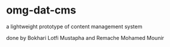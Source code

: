 # omg-dat-cms
a lightweight prototype of content management system

done by Bokhari Lotfi Mustapha and Remache Mohamed Mounir
